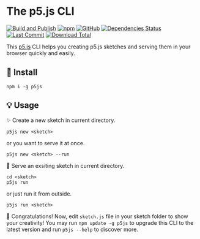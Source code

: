 # The p5.js CLI

[![Build and Publish](https://github.com/archtaurus/p5js-cli/actions/workflows/publish.yml/badge.svg)](https://github.com/archtaurus/p5js-cli/actions/workflows/publish.yml)
[![npm](https://img.shields.io/npm/v/p5js)](https://www.npmjs.com/package/p5js)
[![GitHub](https://img.shields.io/github/license/archtaurus/p5js-cli)](https://github.com/archtaurus/p5js-cli/blob/master/LICENSE)
[![Dependencies Status](https://status.david-dm.org/gh/archtaurus/p5js-cli.svg)](https://www.npmjs.com/package/p5js?activeTab=dependencies)
[![Last Commit](https://img.shields.io/github/last-commit/archtaurus/p5js-cli)](https://github.com/archtaurus/p5js-cli)
[![Download Total](https://img.shields.io/npm/dt/p5js)](https://www.npmjs.com/package/p5js)

This [p5.js](https://p5js.org) CLI helps you creating p5.js sketches and serving them in your browser quickly and easily.

## 🐙 Install

``` shell
npm i -g p5js
```

## 💡 Usage

✨ Create a new sketch in current directory.

``` shell
p5js new <sketch>
```

or you want to serve it at once.

``` shell
p5js new <sketch> --run
```

🐎 Serve an exsiting sketch in current directory.

``` shell
cd <sketch>
p5js run
```

or just run it from outside.

``` shell
p5js run <sketch>
```

🎉 Congratulations! Now, edit `sketch.js` file in your sketch folder to show your creativity! You may run `npm update -g p5js` to upgrade this CLI to the latest version and run `p5js --help` to discover more.
